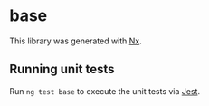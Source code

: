 # base

This library was generated with [Nx](https://nx.dev).

## Running unit tests

Run `ng test base` to execute the unit tests via [Jest](https://jestjs.io).
